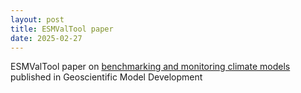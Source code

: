 ```yaml
---
layout: post
title: ESMValTool paper
date: 2025-02-27
---
```


ESMValTool paper on [benchmarking and monitoring climate models](https://doi.org/10.5194/gmd-18-1169-2025) published in Geoscientific Model Development

